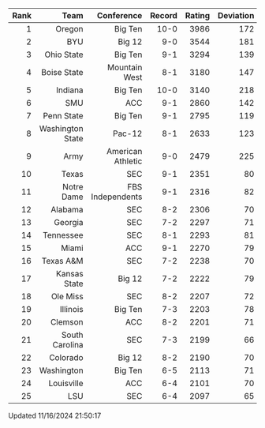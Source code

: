 | Rank  | Team                 | Conference           | Record   | Rating | Deviation |
| ---:  | ---:                 | ---:                 | ---:     | ---:   | ---:      |
| 1     | Oregon               | Big Ten              | 10-0     | 3986   | 172       |
| 2     | BYU                  | Big 12               | 9-0      | 3544   | 181       |
| 3     | Ohio State           | Big Ten              | 9-1      | 3294   | 139       |
| 4     | Boise State          | Mountain West        | 8-1      | 3180   | 147       |
| 5     | Indiana              | Big Ten              | 10-0     | 3140   | 218       |
| 6     | SMU                  | ACC                  | 9-1      | 2860   | 142       |
| 7     | Penn State           | Big Ten              | 9-1      | 2795   | 119       |
| 8     | Washington State     | Pac-12               | 8-1      | 2633   | 123       |
| 9     | Army                 | American Athletic    | 9-0      | 2479   | 225       |
| 10    | Texas                | SEC                  | 9-1      | 2351   | 80        |
| 11    | Notre Dame           | FBS Independents     | 9-1      | 2316   | 82        |
| 12    | Alabama              | SEC                  | 8-2      | 2306   | 70        |
| 13    | Georgia              | SEC                  | 7-2      | 2297   | 71        |
| 14    | Tennessee            | SEC                  | 8-1      | 2293   | 81        |
| 15    | Miami                | ACC                  | 9-1      | 2270   | 79        |
| 16    | Texas A&M            | SEC                  | 7-2      | 2238   | 70        |
| 17    | Kansas State         | Big 12               | 7-2      | 2222   | 79        |
| 18    | Ole Miss             | SEC                  | 8-2      | 2207   | 72        |
| 19    | Illinois             | Big Ten              | 7-3      | 2203   | 78        |
| 20    | Clemson              | ACC                  | 8-2      | 2201   | 71        |
| 21    | South Carolina       | SEC                  | 7-3      | 2199   | 66        |
| 22    | Colorado             | Big 12               | 8-2      | 2190   | 70        |
| 23    | Washington           | Big Ten              | 6-5      | 2113   | 71        |
| 24    | Louisville           | ACC                  | 6-4      | 2101   | 70        |
| 25    | LSU                  | SEC                  | 6-4      | 2097   | 65        |

Updated 11/16/2024 21:50:17
